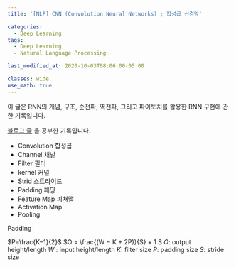 ```yaml
---
title: '[NLP] CNN (Convolution Neural Networks) ; 합성곱 신경망'

categories:
  - Deep Learning
tags:
  - Deep Learning
  - Natural Language Processing

last_modified_at: 2020-10-03T08:06:00-05:00

classes: wide
use_math: true
---
```


이 글은 RNN의 개념, 구조, 순전파, 역전파, 그리고 파이토치를 활용한 RNN 구현에 관한 기록입니다.


[블로그 글](http://www.wildml.com/2015/11/understanding-convolutional-neural-networks-for-nlp/)
을 공부한 기록입니다.


- Convolution 합성곱
- Channel 채널
- Filter 필터
- kernel 커널
- Strid 스트라이드
- Padding 패딩
- Feature Map 피쳐맵
- Activation Map
- Pooling


Padding

$P=\frac{K−1}{2}$
$O = \frac{(W − K + 2P)}{S} + 1 S
$O$: output height/length 
$W$ : input height/length 
$K$: filter size
$P$: padding size
$S$: stride size


